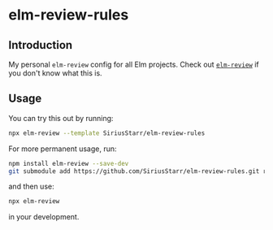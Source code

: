 # elm-review-rules

## Introduction

My personal `elm-review` config for all Elm projects.  Check out [`elm-review`](https://package.elm-lang.org/packages/jfmengels/elm-review/latest/) if you don't know what this is.

## Usage

You can try this out by running:

```bash
npx elm-review --template SiriusStarr/elm-review-rules
```

For more permanent usage, run:

```bash
npm install elm-review --save-dev
git submodule add https://github.com/SiriusStarr/elm-review-rules.git review
```

and then use:

```bash
npx elm-review
```

in your development.
